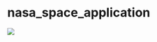# nasa_space_application
![](https://www.nasa.gov/sites/all/themes/custom/nasatwo/images/nasa-logo.svg)
